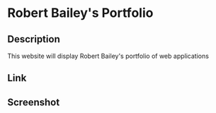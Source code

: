 # Robert Bailey's Portfolio
## Description
This website will display Robert Bailey's portfolio of web applications
## Link

## Screenshot
